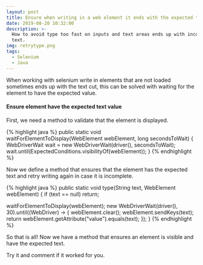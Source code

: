 ```yaml
---
layout: post
title: Ensure when writing in a web element it ends with the expected text
date: 2019-08-20 10:32:00
description: >-
  How to avoid type too fast on inputs and text areas ends up with incomplete
  text.
img: retrytype.png
tags:
  - Selenium
  - Java
---
```


When working with selenium write in elements that are not loaded sometimes ends up with the text cut, this can be solved with waiting for the element to have the expected value.

#### Ensure element have the expected text value

First, we need a method to validate that the element is displayed.

{% highlight java %}
  public static void waitForElementToDisplay(WebElement webElement, long secondsToWait) {
    WebDriverWait wait = new WebDriverWait(driver(), secondsToWait);
    wait.until(ExpectedConditions.visibilityOf(webElement));
  }
{% endhighlight %}

Now we define a method that ensures that the element has the expected text and retry writing again in case it is incomplete.

{% highlight java %}
public static void type(String text, WebElement webElement) {
  if (text == null)
     return;<br>

  waitForElementToDisplay(webElement);
  new WebDriverWait(driver(), 30).until((WebDriver) -> {
    webElement.clear();
    webElement.sendKeys(text);
    return webElement.getAttribute("value").equals(text);
  });
}
{% endhighlight %}

So that is all\! Now we have a method that ensures an element is visible and have the expected text.

Try it and comment if it worked for you.